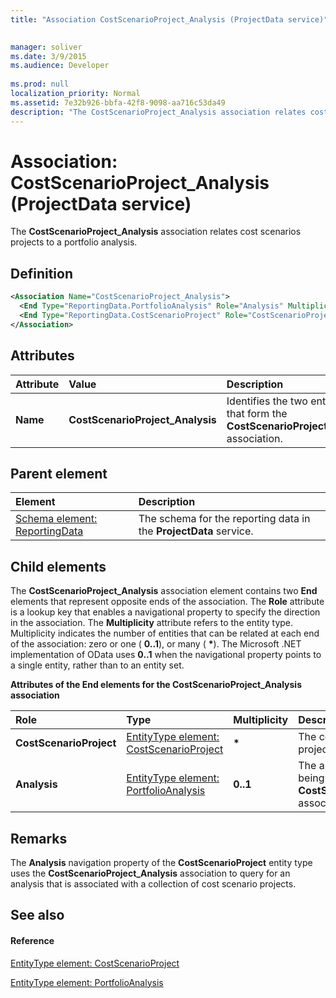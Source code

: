 ```yaml
---
title: "Association CostScenarioProject_Analysis (ProjectData service)"

 
manager: soliver
ms.date: 3/9/2015
ms.audience: Developer
 
ms.prod: null
localization_priority: Normal
ms.assetid: 7e32b926-bbfa-42f8-9098-aa716c53da49
description: "The CostScenarioProject_Analysis association relates cost scenarios projects to a portfolio analysis."
---
```


# Association: CostScenarioProject_Analysis (ProjectData service)

The **CostScenarioProject_Analysis** association relates cost scenarios projects to a portfolio analysis. 
  
## Definition

```XML
<Association Name="CostScenarioProject_Analysis">
  <End Type="ReportingData.PortfolioAnalysis" Role="Analysis" Multiplicity="0..1" />
  <End Type="ReportingData.CostScenarioProject" Role="CostScenarioProject" Multiplicity="*" />
</Association>
```

## Attributes

|**Attribute**|**Value**|**Description**|
|:-----|:-----|:-----|
|**Name** <br/> |**CostScenarioProject_Analysis** <br/> |Identifies the two entity types that form the **CostScenarioProject_Analysis** association.  <br/> |
   
## Parent element

|**Element**|**Description**|
|:-----|:-----|
|[Schema element: ReportingData](schema-reportingdata-projectdata-service.md) <br/> |The schema for the reporting data in the **ProjectData** service.  <br/> |
   
## Child elements

The **CostScenarioProject_Analysis** association element contains two **End** elements that represent opposite ends of the association. The **Role** attribute is a lookup key that enables a navigational property to specify the direction in the association. The **Multiplicity** attribute refers to the entity type. Multiplicity indicates the number of entities that can be related at each end of the association: zero or one ( **0..1**), or many ( **\***). The Microsoft .NET implementation of OData uses **0..1** when the navigational property points to a single entity, rather than to an entity set. 
  
**Attributes of the End elements for the CostScenarioProject_Analysis association**

|**Role**|**Type**|**Multiplicity**|**Description**|
|:-----|:-----|:-----|:-----|
|**CostScenarioProject** <br/> |[EntityType element: CostScenarioProject](entitytype-costscenarioproject-projectdata-service.md) <br/> |**\*** <br/> |The collection of cost scenario projects in the reporting tables.  <br/> |
|**Analysis** <br/> |[EntityType element: PortfolioAnalysis](entitytype-portfolioanalysis-projectdata-service.md) <br/> |**0..1** <br/> |The analysis object that is being referenced in the **CostScenarioProject_Analysis** association.  <br/> |
   
## Remarks

The **Analysis** navigation property of the **CostScenarioProject** entity type uses the **CostScenarioProject_Analysis** association to query for an analysis that is associated with a collection of cost scenario projects. 
  
## See also

#### Reference

[EntityType element: CostScenarioProject](entitytype-costscenarioproject-projectdata-service.md)
  
[EntityType element: PortfolioAnalysis](entitytype-portfolioanalysis-projectdata-service.md)

